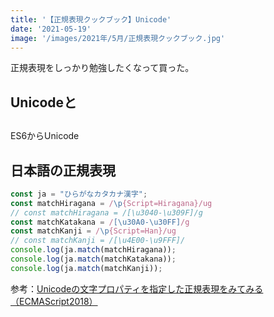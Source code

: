 ```yaml
---
title: '【正規表現クックブック】Unicode'
date: '2021-05-19'
image: '/images/2021年/5月/正規表現クックブック.jpg'
---
```

正規表現をしっかり勉強したくなって買った。


## Unicodeと



## 

ES6からUnicode
## 日本語の正規表現

```javascript
const ja = "ひらがなカタカナ漢字";
const matchHiragana = /\p{Script=Hiragana}/ug
// const matchHiragana = /[\u3040-\u309F]/g 
const matchKatakana = /[\u30A0-\u30FF]/g
const matchKanji = /\p{Script=Han}/ug
// const matchKanji = /[\u4E00-\u9FFF]/
console.log(ja.match(matchHiragana));
console.log(ja.match(matchKatakana));
console.log(ja.match(matchKanji));


```

参考：[Unicodeの文字プロパティを指定した正規表現をみてみる（ECMAScript2018）](https://blog.tes.co.jp/entry/2018/06/29/145450)